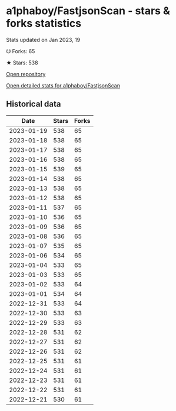 # a1phaboy/FastjsonScan - stars & forks statistics

Stats updated on Jan 2023, 19

☋ Forks: 65

★ Stars: 538

[Open repository](https://github.com/a1phaboy/FastjsonScan)

[Open detailed stats for a1phaboy/FastjsonScan](https://reviewgithub.com/rep/a1phaboy/FastjsonScan)

## Historical data
| Date | Stars | Forks |
|------|-------|-------|
| 2023-01-19 | 538 | 65 | 
| 2023-01-18 | 538 | 65 | 
| 2023-01-17 | 538 | 65 | 
| 2023-01-16 | 538 | 65 | 
| 2023-01-15 | 539 | 65 | 
| 2023-01-14 | 538 | 65 | 
| 2023-01-13 | 538 | 65 | 
| 2023-01-12 | 538 | 65 | 
| 2023-01-11 | 537 | 65 | 
| 2023-01-10 | 536 | 65 | 
| 2023-01-09 | 536 | 65 | 
| 2023-01-08 | 536 | 65 | 
| 2023-01-07 | 535 | 65 | 
| 2023-01-06 | 534 | 65 | 
| 2023-01-04 | 533 | 65 | 
| 2023-01-03 | 533 | 65 | 
| 2023-01-02 | 533 | 64 | 
| 2023-01-01 | 534 | 64 | 
| 2022-12-31 | 533 | 64 | 
| 2022-12-30 | 533 | 63 | 
| 2022-12-29 | 533 | 63 | 
| 2022-12-28 | 531 | 62 | 
| 2022-12-27 | 531 | 62 | 
| 2022-12-26 | 531 | 62 | 
| 2022-12-25 | 531 | 61 | 
| 2022-12-24 | 531 | 61 | 
| 2022-12-23 | 531 | 61 | 
| 2022-12-22 | 531 | 61 | 
| 2022-12-21 | 530 | 61 | 


